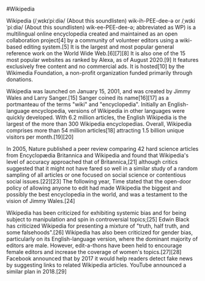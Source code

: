 #Wikipedia

Wikipedia (/ˌwɪkɪˈpiːdiə/ (About this soundlisten) wik-ih-PEE-dee-ə or /ˌwɪkiˈpiːdiə/ (About this soundlisten) wik-ee-PEE-dee-ə; abbreviated as WP) is a multilingual online encyclopedia created and maintained as an open collaboration project[4] by a community of volunteer editors using a wiki-based editing system.[5] It is the largest and most popular general reference work on the World Wide Web.[6][7][8] It is also one of the 15 most popular websites as ranked by Alexa, as of August 2020.[9] It features exclusively free content and no commercial ads. It is hosted[10] by the Wikimedia Foundation, a non-profit organization funded primarily through donations.

Wikipedia was launched on January 15, 2001, and was created by Jimmy Wales and Larry Sanger.[15] Sanger coined its name[16][17] as a portmanteau of the terms "wiki" and "encyclopedia". Initially an English-language encyclopedia, versions of Wikipedia in other languages were quickly developed. With 6.2 million articles, the English Wikipedia is the largest of the more than 300 Wikipedia encyclopedias. Overall, Wikipedia comprises more than 54 million articles[18] attracting 1.5 billion unique visitors per month.[19][20]

In 2005, Nature published a peer review comparing 42 hard science articles from Encyclopædia Britannica and Wikipedia and found that Wikipedia's level of accuracy approached that of Britannica,[21] although critics suggested that it might not have fared so well in a similar study of a random sampling of all articles or one focused on social science or contentious social issues.[22][23] The following year, Time stated that the open-door policy of allowing anyone to edit had made Wikipedia the biggest and possibly the best encyclopedia in the world, and was a testament to the vision of Jimmy Wales.[24]

Wikipedia has been criticized for exhibiting systemic bias and for being subject to manipulation and spin in controversial topics;[25] Edwin Black has criticized Wikipedia for presenting a mixture of "truth, half truth, and some falsehoods".[26] Wikipedia has also been criticized for gender bias, particularly on its English-language version, where the dominant majority of editors are male. However, edit-a-thons have been held to encourage female editors and increase the coverage of women's topics.[27][28] Facebook announced that by 2017 it would help readers detect fake news by suggesting links to related Wikipedia articles. YouTube announced a similar plan in 2018.[29]